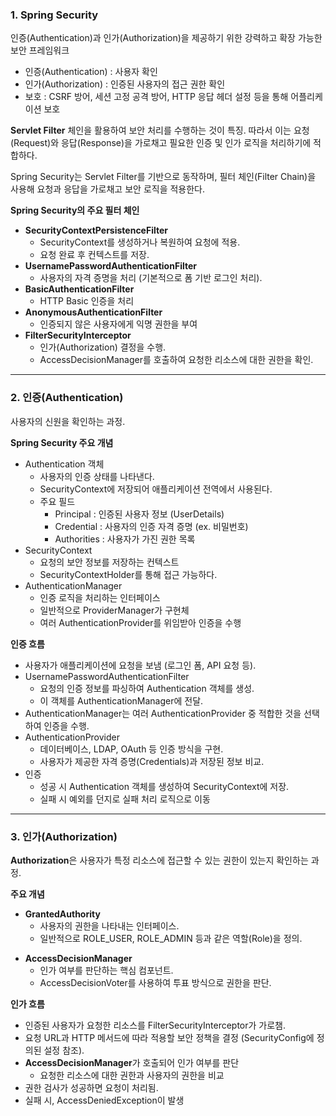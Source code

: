 
### 1. Spring Security
인증(Authentication)과 인가(Authorization)을 제공하기 위한 강력하고 확장 가능한 보안 프레임워크

- 인증(Authentication) : 사용자 확인
- 인가(Authorization) : 인증된 사용자의 접근 권한 확인
- 보호 : CSRF 방어, 세션 고정 공격 방어, HTTP 응답 헤더 설정 등을 통해 어플리케이션 보호

**Servlet Filter** 체인을 활용하여 보안 처리를 수행하는 것이 특징. 따라서 이는 요청(Request)와 응답(Response)을 가로채고 필요한 인증 및 인가 로직을 처리하기에 적합하다.

Spring Security는 Servlet Filter를 기반으로 동작하며, 필터 체인(Filter Chain)을 사용해 요청과 응답을 가로채고 보안 로직을 적용한다.

**Spring Security의 주요 필터 체인**

- **SecurityContextPersistenceFilter**
    * SecurityContext를 생성하거나 복원하여 요청에 적용.
    * 요청 완료 후 컨텍스트를 저장.
- **UsernamePasswordAuthenticationFilter**
    * 사용자의 자격 증명을 처리 (기본적으로 폼 기반 로그인 처리).
- **BasicAuthenticationFilter**
    * HTTP Basic 인증을 처리
- **AnonymousAuthenticationFilter**
    * 인증되지 않은 사용자에게 익명 권한을 부여
- **FilterSecurityInterceptor**
    * 인가(Authorization) 결정을 수행.
    * AccessDecisionManager를 호출하여 요청한 리소스에 대한 권한을 확인.


----

### 2. 인증(Authentication)
사용자의 신원을 확인하는 과정.

**Spring Security 주요 개념**
- Authentication 객체
    - 사용자의 인증 상태를 나타낸다.
    - SecurityContext에 저장되어 애플리케이션 전역에서 사용된다.
    - 주요 필드
        - Principal : 인증된 사용자 정보 (UserDetails)
        - Credential : 사용자의 인증 자격 증명 (ex. 비밀번호)
        - Authorities : 사용자가 가진 권한 목록
- SecurityContext
    - 요청의 보안 정보를 저장하는 컨텍스트
    - SecurityContextHolder를 통해 접근 가능하다.
- AuthenticationManager
    - 인증 로직을 처리하는 인터페이스
    - 일반적으로 ProviderManager가 구현체
    - 여러 AuthenticationProvider를 위임받아 인증을 수행



**인증 흐름**
- 사용자가 애플리케이션에 요청을 보냄 (로그인 폼, API 요청 등).
- UsernamePasswordAuthenticationFilter
    - 요청의 인증 정보를 파싱하여 Authentication 객체를 생성.
    - 이 객체를 AuthenticationManager에 전달.
- AuthenticationManager는 여러 AuthenticationProvider 중 적합한 것을 선택하여 인증을 수행.
- AuthenticationProvider
    - 데이터베이스, LDAP, OAuth 등 인증 방식을 구현.
    - 사용자가 제공한 자격 증명(Credentials)과 저장된 정보 비교.
- 인증
    * 성공 시 Authentication 객체를 생성하여 SecurityContext에 저장.
    * 실패 시 예외를 던지로 실패 처리 로직으로 이동


---
### 3. 인가(Authorization)
**Authorization**은 사용자가 특정 리소스에 접근할 수 있는 권한이 있는지 확인하는 과정.

**주요 개념**
* **GrantedAuthority**
    * 사용자의 권한을 나타내는 인터페이스.
    * 일반적으로 ROLE_USER, ROLE_ADMIN 등과 같은 역할(Role)을 정의.
- **AccessDecisionManager**
    - 인가 여부를 판단하는 핵심 컴포넌트.
    - AccessDecisionVoter를 사용하여 투표 방식으로 권한을 판단.

**인가 흐름**
- 인증된 사용자가 요청한 리소스를 FilterSecurityInterceptor가 가로챔.
- 요청 URL과 HTTP 메서드에 따라 적용할 보안 정책을 결정 (SecurityConfig에 정의된 설정 참조).
- **AccessDecisionManager**가 호출되어 인가 여부를 판단
    - 요청한 리소스에 대한 권한과 사용자의 권한을 비교
- 권한 검사가 성공하면 요청이 처리됨.
- 실패 시, AccessDeniedException이 발생

